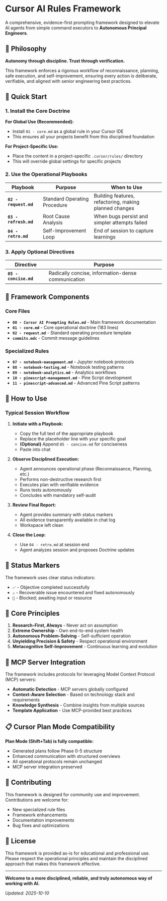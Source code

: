 # Cursor AI Rules Framework

A comprehensive, evidence-first prompting framework designed to elevate AI agents from simple command executors to **Autonomous Principal Engineers**.

## 🎯 Philosophy

**Autonomy through discipline. Trust through verification.**

This framework enforces a rigorous workflow of reconnaissance, planning, safe execution, and self-improvement, ensuring every action is deliberate, verifiable, and aligned with senior engineering best practices.

## 🚀 Quick Start

### 1. Install the Core Doctrine

**For Global Use (Recommended):**
- Install `01 - core.md` as a global rule in your Cursor IDE
- This ensures all your projects benefit from this disciplined foundation

**For Project-Specific Use:**
- Place the content in a project-specific `.cursor/rules/` directory
- This will override global settings for specific projects

### 2. Use the Operational Playbooks

| Playbook | Purpose | When to Use |
|----------|---------|-------------|
| **`02 - request.md`** | Standard Operating Procedure | Building features, refactoring, making planned changes |
| **`03 - refresh.md`** | Root Cause Analysis | When bugs persist and simpler attempts failed |
| **`04 - retro.md`** | Self-Improvement Loop | End of session to capture learnings |

### 3. Apply Optional Directives

| Directive | Purpose |
|-----------|---------|
| **`05 - concise.md`** | Radically concise, information-dense communication |

## 📁 Framework Components

### Core Files

- **`00 - Cursor AI Prompting Rules.md`** - Main framework documentation
- **`01 - core.md`** - Core operational doctrine (183 lines)
- **`02 - request.md`** - Standard operating procedure template
- **`commits.mdc`** - Commit message guidelines

### Specialized Rules

- **`07 - notebook-management.md`** - Jupyter notebook protocols
- **`08 - notebook-testing.md`** - Notebook testing patterns
- **`09 - notebook-analytics.md`** - Analytics workflows
- **`10 - pinescript-management.md`** - Pine Script development
- **`11 - pinescript-advanced.md`** - Advanced Pine Script patterns

## 🔧 How to Use

### Typical Session Workflow

1. **Initiate with a Playbook:**
   - Copy the full text of the appropriate playbook
   - Replace the placeholder line with your specific goal
   - **(Optional)** Append `05 - concise.md` for conciseness
   - Paste into chat

2. **Observe Disciplined Execution:**
   - Agent announces operational phase (Reconnaissance, Planning, etc.)
   - Performs non-destructive research first
   - Executes plan with verifiable evidence
   - Runs tests autonomously
   - Concludes with mandatory self-audit

3. **Review Final Report:**
   - Agent provides summary with status markers
   - All evidence transparently available in chat log
   - Workspace left clean

4. **Close the Loop:**
   - Use `04 - retro.md` at session end
   - Agent analyzes session and proposes Doctrine updates

## 🎯 Status Markers

The framework uses clear status indicators:

- `✅` - Objective completed successfully
- `⚠️` - Recoverable issue encountered and fixed autonomously  
- `🚧` - Blocked; awaiting input or resource

## 🧠 Core Principles

1. **Research-First, Always** - Never act on assumption
2. **Extreme Ownership** - Own end-to-end system health
3. **Autonomous Problem-Solving** - Self-sufficient operation
4. **Unyielding Precision & Safety** - Respect operational environment
5. **Metacognitive Self-Improvement** - Continuous learning and evolution

## 🔗 MCP Server Integration

The framework includes protocols for leveraging Model Context Protocol (MCP) servers:

- **Automatic Detection** - MCP servers globally configured
- **Context-Aware Selection** - Based on technology stack and requirements
- **Knowledge Synthesis** - Combine insights from multiple sources
- **Template Application** - Use MCP-provided best practices

## 📋 Cursor Plan Mode Compatibility

**Plan Mode (Shift+Tab) is fully compatible:**
- Generated plans follow Phase 0-5 structure
- Enhanced communication with structured overviews
- All operational protocols remain unchanged
- MCP server integration preserved

## 🤝 Contributing

This framework is designed for community use and improvement. Contributions are welcome for:

- New specialized rule files
- Framework enhancements
- Documentation improvements
- Bug fixes and optimizations

## 📄 License

This framework is provided as-is for educational and professional use. Please respect the operational principles and maintain the disciplined approach that makes this framework effective.

---

**Welcome to a more disciplined, reliable, and truly autonomous way of working with AI.**

*Updated: 2025-10-10*
